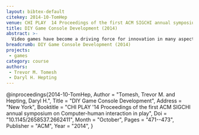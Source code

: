 ```yaml
---
layout: bibtex-default
citekey: 2014-10-TomHep
venue: CHI PLAY  14 Proceedings of the first ACM SIGCHI annual symposium on Computer human interaction in play
title: DIY Game Console Development (2014)
abstract: >-
  Video games have become a driving force for innovation in many aspects of the entertainment industry and beyond. Since gaming may also be in a position to drive the emerging "maker movement", we consider the "DIY game industry". In this half-day course, attendees will be introduced to DIY Game Console construction and programming by building their own game console, based on a simple 12 LED and 4 button design, and then programming their console to play very simple, yet entertaining, games. Attendees will also be exposed to the tradeoffs in design between capabilities in gameplay and complexity of hardware and software.
breadcrumb: DIY Game Console Development (2014)
projects:
 - games
category: course
authors:
 - Trevor M. Tomesh 
 - Daryl H. Hepting 
---
```

@inproceedings{2014-10-TomHep,
	Author =  "Tomesh, Trevor M. and Hepting, Daryl H.",
	Title =  "DIY Game Console Development",
	Address =  "New York",
	Booktitle =  "CHI PLAY '14 Proceedings of the first ACM SIGCHI annual symposium on Computer-human interaction in play",
	Doi =  "10.1145/2658537.2662411",
	Month =  "October",
	Pages =  "471--473",
	Publisher =  "ACM",
	Year =  "2014",
}
